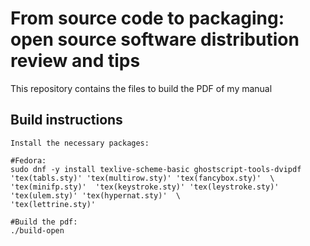 # From source code to packaging: open source software distribution review and tips

This repository contains the files to build the PDF of my manual

## Build instructions

```
Install the necessary packages:

#Fedora:
sudo dnf -y install texlive-scheme-basic ghostscript-tools-dvipdf 'tex(tabls.sty)' 'tex(multirow.sty)' 'tex(fancybox.sty)'  \
'tex(minifp.sty)'  'tex(keystroke.sty)' 'tex(leystroke.sty)'  'tex(ulem.sty)' 'tex(hypernat.sty)'  \
'tex(lettrine.sty)'  

#Build the pdf:
./build-open
```
